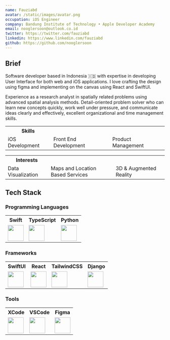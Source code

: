 ```yaml
---
name: Fauziabd
avatar: /static/images/avatar.png
occupation: iOS Engineer
company: Bandung Institute of Technology • Apple Developer Academy
email: nooglersoon@outlook.co.id
twitter: https://twitter.com/fauziabd
linkedin: https://www.linkedin.com/fauziabd
github: https://github.com/nooglersoon
---
```


## Brief

Software developer based in Indonesia 🇮🇩 with expertise in developing User Interface for both web and iOS applications. I love crafting the design using figma and implementing on the canvas using React and SwiftUI.

Experience as a research analyst in spatially related problems using advanced spatial analysis methods. Detail-oriented problem solver who can learn new concepts quickly, work well under pressure, and communicate ideas clearly and effectively, excellent organizational and time management skills.

<table>
<tr>
<th> Skills </th>
</tr>
<tr>
<td>
iOS Development
</td>
<td>
Front End Development
</td>
<td>
Product Management
</td>
</tr>
</table>

<table>
<tr>
<th> Interests </th>
</tr>
<tr>
<td>
Data Visualization
</td>
<td>
Maps and Location Based Services  
</td>
<td>
3D & Augmented Reality  
</td>
</tr>
</table>

## Tech Stack

### Programming Languages

<table>
<tr>
<th> Swift </th>
<th> TypeScript </th>
<th> Python </th>
</tr>
<tr>
<td>
<img height="50px" width="50px" src="https://cdn.jsdelivr.net/gh/devicons/devicon/icons/swift/swift-original.svg" />
</td>
<td>
<img height="50px" width="50px" src="https://cdn.jsdelivr.net/gh/devicons/devicon/icons/typescript/typescript-original.svg" />      
</td>
<td>
<img height="50px" width="50px" src="https://cdn.jsdelivr.net/gh/devicons/devicon/icons/python/python-original.svg" />      
</td>
</tr>
</table>

### Frameworks

<table>
<tr>
<th> SwiftUI </th>
<th> React </th>
<th> TailwindCSS </th>
<th> Django </th>
</tr>
<tr>
<td>
<img height="50px" width="50px" src="https://cdn.jsdelivr.net/gh/devicons/devicon/icons/swift/swift-plain.svg" />
</td>
<td>
<img height="50px" width="50px" src="https://cdn.jsdelivr.net/gh/devicons/devicon/icons/react/react-original.svg" />      
</td>
<td>
<img height="50px" width="50px" src="https://cdn.jsdelivr.net/gh/devicons/devicon/icons/tailwindcss/tailwindcss-plain.svg" />     
</td>
<td>
<img height="50px" width="50px" src="https://cdn.jsdelivr.net/gh/devicons/devicon/icons/django/django-plain.svg" />          
</td>
</tr>
</table>

### Tools

<table>
<tr>
<th> XCode </th>
<th> VSCode </th>
<th> Figma </th>
</tr>
<tr>
<td>
<img height="50px" width="50px" src="https://cdn.jsdelivr.net/gh/devicons/devicon/icons/xcode/xcode-original.svg" />
</td>
<td>
<img height="50px" width="50px" src="https://cdn.jsdelivr.net/gh/devicons/devicon/icons/vscode/vscode-original.svg" />    
</td>
<td>
<img height="50px" width="50px" src="https://cdn.jsdelivr.net/gh/devicons/devicon/icons/figma/figma-original.svg" />
</td>
</tr>
</table>
